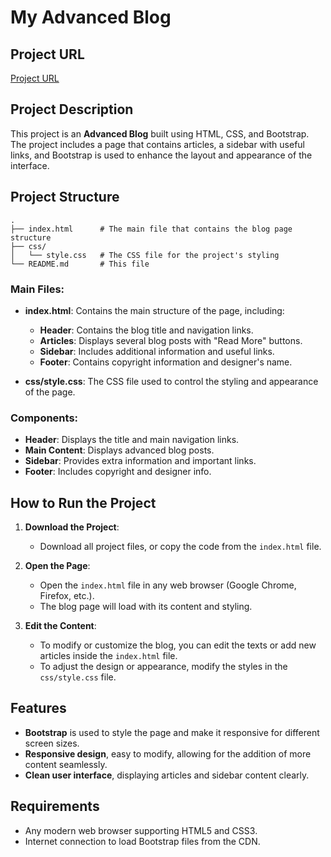 
# My Advanced Blog

## Project URL
[Project URL](https://elged194.github.io/Task-Four--Refactoring-The-Following-Code/)

## Project Description
This project is an **Advanced Blog** built using HTML, CSS, and Bootstrap. The project includes a page that contains articles, a sidebar with useful links, and Bootstrap is used to enhance the layout and appearance of the interface.

## Project Structure

```
.
├── index.html      # The main file that contains the blog page structure
├── css/
│   └── style.css   # The CSS file for the project's styling
└── README.md       # This file
```

### Main Files:
- **index.html**: Contains the main structure of the page, including:
  - **Header**: Contains the blog title and navigation links.
  - **Articles**: Displays several blog posts with "Read More" buttons.
  - **Sidebar**: Includes additional information and useful links.
  - **Footer**: Contains copyright information and designer's name.
  
- **css/style.css**: The CSS file used to control the styling and appearance of the page.

### Components:
- **Header**: Displays the title and main navigation links.
- **Main Content**: Displays advanced blog posts.
- **Sidebar**: Provides extra information and important links.
- **Footer**: Includes copyright and designer info.

## How to Run the Project

1. **Download the Project**:
   - Download all project files, or copy the code from the `index.html` file.

2. **Open the Page**:
   - Open the `index.html` file in any web browser (Google Chrome, Firefox, etc.).
   - The blog page will load with its content and styling.

3. **Edit the Content**:
   - To modify or customize the blog, you can edit the texts or add new articles inside the `index.html` file.
   - To adjust the design or appearance, modify the styles in the `css/style.css` file.

## Features
- **Bootstrap** is used to style the page and make it responsive for different screen sizes.
- **Responsive design**, easy to modify, allowing for the addition of more content seamlessly.
- **Clean user interface**, displaying articles and sidebar content clearly.

## Requirements
- Any modern web browser supporting HTML5 and CSS3.
- Internet connection to load Bootstrap files from the CDN.

